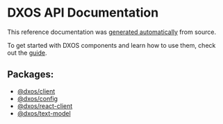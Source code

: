 # DXOS API Documentation

This reference documentation was [generated automatically](/guide/contributing/documentation#generated-documentation) from source.

To get started with DXOS components and learn how to use them, check out the [guide](/guide/).

## Packages:

- [@dxos/client](/api/@dxos/client)
- [@dxos/config](/api/@dxos/config)
- [@dxos/react-client](/api/@dxos/react-client)
- [@dxos/text-model](/api/@dxos/text-model)
